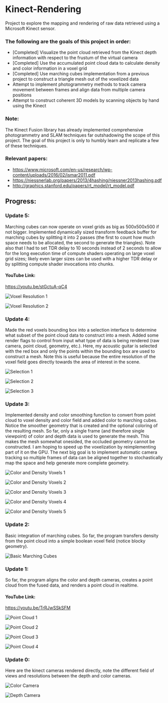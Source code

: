 # Kinect-Rendering
Project to explore the mapping and rendering of raw data retrieved using a Microsoft Kinect sensor. 

### The following are the goals of this project in order:
- [Completed] Visualize the point cloud retrieved from the Kinect depth information with respect to the frustum of the virtual camera
- [Completed] Use the accumulated point cloud data to calculate density and color information in a voxel grid
- [Completed] Use marching cubes implementation from a previous project to construct a triangle mesh out of the voxelized data
- Attempt to implement photogrammetry methods to track camera movement between frames and align data from multiple camera positions
- Attempt to construct coherent 3D models by scanning objects by hand using the Kinect

### Note: 
The Kinect Fusion library has already implemented comprehensive photogrammetry and SLAM techniques far outshadowing the scope of this project. The goal of this project is only to humbly learn and replicate a few of these techniques.

### Relevant papers:
- https://www.microsoft.com/en-us/research/wp-content/uploads/2016/02/ismar2011.pdf
- https://niessnerlab.org/papers/2013/4hashing/niessner2013hashing.pdf
- http://graphics.stanford.edu/papers/rt_model/rt_model.pdf

## Progress:

### Update 5:

Marching cubes can now operate on voxel grids as big as 500x500x500 if not bigger. Implemented dynamically sized transform feedback buffer for marching cubes by splitting it into 2 passes (the first to count how much space needs to be allocated, the second to generate the triangles). Note also that I had to set TDR delay to 10 seconds instead of 2 seconds to allow for the long execution time of compute shaders operating on large voxel grid sizes; likely even larger sizes can be used with a higher TDR delay or by splitting compute shader invocations into chunks.

#### YouTube Link:
https://youtu.be/stGctuA-qC4

![Voxel Resolution 1](https://github.com/nithinp7/Kinect-Rendering/blob/main/Screenshots/Kinect%20SLAM%2012_6_2020%203_05_32%20PM.png)

![Voxel Resolution 2](https://github.com/nithinp7/Kinect-Rendering/blob/main/Screenshots/Kinect%20SLAM%2011_26_2020%206_59_45%20PM.png)

### Update 4:

Made the red voxels bounding box into a selection interface to determine what subset of the point cloud data to construct into a mesh. Added some render flags to control from input what type of data is being rendered (raw camera, point cloud, geometry, etc.). Here, my acoustic guitar is selected with the red box and only the points within the bounding box are used to construct a mesh. Note this is useful because the entire resolution of the voxel field goes directly towards the area of interest in the scene. 

![Selection 1](https://github.com/nithinp7/Kinect-Rendering/blob/main/Screenshots/segmentation1.png)

![Selection 2](https://github.com/nithinp7/Kinect-Rendering/blob/main/Screenshots/segmentation2.png)

![Selection 3](https://github.com/nithinp7/Kinect-Rendering/blob/main/Screenshots/segmentation3.png)

### Update 3:

Implemented density and color smoothing function to convert from point cloud to voxel density and color field and added color to marching cubes. Notice the smoother geometry that is created and the optional coloring of the resulting mesh. So far, only a single frame (and therefore single viewpoint) of color and depth data is used to generate the mesh. This makes the mesh somewhat onesided, the occluded geometry cannot be constructed. I am hoping to speed up the voxelization by reimplementing part of it on the GPU. The next big goal is to implement automatic camera tracking so multiple frames of data can be aligned together to stochastically map the space and help generate more complete geometry.

![Color and Density Voxels 1](https://github.com/nithinp7/Kinect-Rendering/blob/main/Screenshots/Kinect%20SLAM%2011_20_2020%2010_33_57%20PM.png)

![Color and Density Voxels 2](https://github.com/nithinp7/Kinect-Rendering/blob/main/Screenshots/Kinect%20SLAM%2011_20_2020%209_55_32%20PM.png)

![Color and Density Voxels 3](https://github.com/nithinp7/Kinect-Rendering/blob/main/Screenshots/Kinect%20SLAM%2011_20_2020%2011_03_40%20PM.png)

![Color and Density Voxels 4](https://github.com/nithinp7/Kinect-Rendering/blob/main/Screenshots/Kinect%20SLAM%2011_20_2020%2011_03_56%20PM.png)

![Color and Density Voxels 5](https://github.com/nithinp7/Kinect-Rendering/blob/main/Screenshots/Kinect%20SLAM%2011_20_2020%2011_08_34%20PM.png)

### Update 2:

Basic integration of marching cubes. So far, the program transfers density from the point cloud into a simple boolean voxel field (notice blocky geometry).

![Basic Marching Cubes](https://github.com/nithinp7/Kinect-Rendering/blob/main/Screenshots/Kinect%20SLAM%2011_18_2020%208_49_48%20PM.png)


### Update 1:

So far, the program aligns the color and depth cameras, creates a point cloud from the fused data, and renders a point cloud in realtime.

#### YouTube Link: 
https://youtu.be/TrRJwSSkSFM

![Point Cloud 1](https://github.com/nithinp7/Kinect-Rendering/blob/main/Screenshots/out-001.jpg)

![Point Cloud 2](https://github.com/nithinp7/Kinect-Rendering/blob/main/Screenshots/out-003.jpg)

![Point Cloud 3](https://github.com/nithinp7/Kinect-Rendering/blob/main/Screenshots/out-004.jpg)

![Point Cloud 4](https://github.com/nithinp7/Kinect-Rendering/blob/main/Screenshots/out-006.jpg)

### Update 0:

Here are the kinect cameras rendered directly, note the different field of views and resolutions between the depth and color cameras.

![Color Camera](https://github.com/nithinp7/Kinect-Rendering/blob/main/Screenshots/color.png)

![Depth Camera](https://github.com/nithinp7/Kinect-Rendering/blob/main/Screenshots/depth.png)


